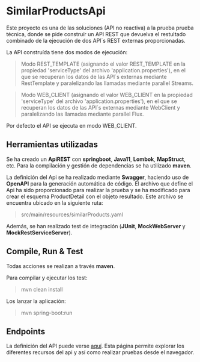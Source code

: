 # SimilarProductsApi
Este proyecto es una de las soluciones (API no reactiva) a la prueba prueba técnica, donde se pide construír un API REST que devuelva el restultado combinado de la ejecución de dos API´s REST externas proporcionadas.

La API construída tiene dos modos de ejecución:
> Modo REST_TEMPLATE (asignando el valor REST_TEMPLATE en la propiedad 'serviceType' del archivo 'application.properties'), en el que se recuperan los datos de las API´s externas mediante RestTemplate y paralelizando las llamadas mediante parallel Streams.

> Modo WEB_CLIENT (asignando el valor WEB_CLIENT en la propiedad 'serviceType' del archivo 'application.properties'), en el que se recuperan los datos de las API´s externas mediante WebClient y paralelizando las llamadas mediante parallel Flux.

Por defecto el API se ejecuta en modo WEB_CLIENT.

## Herramientas utilizadas
Se ha creado un **ApiREST** con **springboot**, **Java11**, **Lombok**, **MapStruct**, etc. Para la compilación y gestión de dependencias se ha utilizado **maven**.

La definición del Api se ha realizado mediante **Swagger**, haciendo uso de **OpenAPI** para la generación automática de código.
El archivo que define el Api ha sido proporcionado para realizar la prueba y se ha modificado para crear el esquema ProductDetail con el objeto resultado. Este archivo se encuentra ubicado en la siguiente ruta:
> src/main/resources/similarProducts.yaml

Además, se han realizado test de integración (**JUnit**, **MockWebServer** y **MockRestServiceServer**).

## Compile, Run & Test
Todas acciones se realizan a través **maven**.

Para compilar y ejecutar los test:
> mvn clean install

Los lanzar la aplicación:
> mvn spring-boot:run

## Endpoints
La definición del API puede verse [aquí](http://localhost:5000/swagger-ui/). Esta página permite explorar los diferentes recursos del api y así como realizar pruebas desde el navegador.
